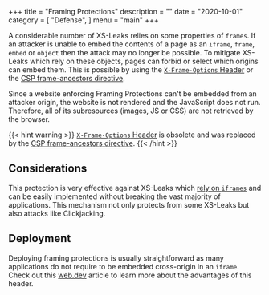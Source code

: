 +++
title = "Framing Protections"
description = ""
date = "2020-10-01"
category = [
    "Defense",
]
menu = "main"
+++

A considerable number of XS-Leaks relies on some properties of `frames`. If an attacker is unable to embed the contents of a page as an `iframe`, `frame`, `embed` or `object` then the attack may no longer be possible. To mitigate XS-Leaks which rely on these objects, pages can forbid or select which origins can embed them. This is possible by using the [`X-Frame-Options` Header](https://developer.mozilla.org/en-US/docs/Web/HTTP/Headers/X-Frame-Options) or the [CSP frame-ancestors directive](https://developer.mozilla.org/en-US/docs/Web/HTTP/Headers/Content-Security-Policy/frame-ancestors).

Since a website enforcing Framing Protections can't be embedded from an attacker origin, the website is not rendered and the JavaScript does not run. Therefore, all of its subresources (images, JS or CSS) are not retrieved by the browser.

{{< hint warning >}}
[`X-Frame-Options` Header](https://developer.mozilla.org/en-US/docs/Web/HTTP/Headers/X-Frame-Options) is obsolete and was replaced by the [CSP frame-ancestors directive](https://developer.mozilla.org/en-US/docs/Web/HTTP/Headers/Content-Security-Policy/frame-ancestors).
{{< /hint >}}

## Considerations

This protection is very effective against XS-Leaks which [rely on `iframes`](../../../../category/iframes/) and can be easily implemented without breaking the vast majority of applications. This mechanism not only protects from some XS-Leaks but also attacks like Clickjacking.

## Deployment

Deploying framing protections is usually straightforward as many applications do not require to be embedded cross-origin in an `iframe`. Check out this [web.dev](https://web.dev/same-origin-policy/) article to learn more about the advantages of this header.